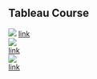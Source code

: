## Tableau Course
![](https:&#47;&#47;public.tableau.com&#47;static&#47;images&#47;Th&#47;TheStartUpQuadrant_16716172851010&#47;TheStartupQuadrant&#47;1_rss.png)
[link](https://public.tableau.com/views/TheStartUpQuadrant_16716172851010/TheStartupQuadrant?:language=en-US&:display_count=n&:origin=viz_share_link)
<br>
![](https:&#47;&#47;public.tableau.com&#47;static&#47;images&#47;Cu&#47;CustomerSegmentation_16705227842290&#47;SegmentationDashboard&#47;1_rss.png)
<br>
[link](https://public.tableau.com/views/CustomerSegmentation_16705227842290/SegmentationDashboard?:language=en-US&:display_count=n&:origin=viz_share_link)
<br>
![](https:&#47;&#47;public.tableau.com&#47;static&#47;images&#47;Pr&#47;ProductOrderAnalysis_16704803305650&#47;Dashboard1&#47;1_rss.png)
<br>
[link](https://public.tableau.com/views/ProductOrderAnalysis_16704803305650/Dashboard1?:language=en-US&:display_count=n&:origin=viz_share_link)
<br>

